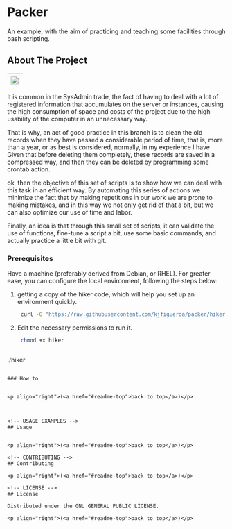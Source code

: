 <!-- PROJECT LOGO -->
<div align="justify">  
  <h1 align="justify">Packer</h1>
  <p align="justify">
   An example, with the aim of practicing and teaching some facilities through bash scripting. 
  </p>
</div>


<!-- ABOUT THE PROJECT -->
## About The Project

| <img src="https://lh3.googleusercontent.com/pw/AL9nZEVFlBVagDI6xrUzF-UpSB1fJ3WLWeUbK8xcZZM4CYq7e3qKY0VLEjtFsY22PHbxMIEOumaVtPp-rw9O4ryiepnOGcOk6YQRGcCk6CGIz5AQtqUPtamfdBc-0OQBW8RXY7PbTDpWEzOltOT-eNT8wHsV" style="width:100%"> |
| --- |


It is common in the SysAdmin trade, the fact of having to deal with a lot of registered information that accumulates on the server or instances, causing the high consumption of space and costs of the project due to the high usability of the computer in an unnecessary way.

That is why, an act of good practice in this branch is to clean the old records when they have passed a considerable period of time, that is, more than a year, or as best is considered, normally, in my experience I have Given that before deleting them completely, these records are saved in a compressed way, and then they can be deleted by programming some crontab action.

ok, then the objective of this set of scripts is to show how we can deal with this task in an efficient way. By automating this series of actions we minimize the fact that by making repetitions in our work we are prone to making mistakes, and in this way we not only get rid of that a bit, but we can also optimize our use of time and labor.

Finally, an idea is that through this small set of scripts, it can validate the use of functions, fine-tune a script a bit, use some basic commands, and actually practice a little bit with git.

<!-- GETTING STARTED -->

### Prerequisites

Have a machine (preferably derived from Debian, or RHEL).
For greater ease, you can configure the local environment, following the steps below: 

1. getting a copy of the hiker code, which will help you set up an environment quickly.
   ```sh
    curl -O "https://raw.githubusercontent.com/kjfigueroa/packer/hiker/hiker" hiker
   ```
2. Edit the necessary permissions to run it.
   ```sh
    chmod +x hiker
   ```
   ```sh
  ./hiker
   ```

### How to


<p align="right">(<a href="#readme-top">back to top</a>)</p>



<!-- USAGE EXAMPLES -->
## Usage


<p align="right">(<a href="#readme-top">back to top</a>)</p>

<!-- CONTRIBUTING -->
## Contributing

<p align="right">(<a href="#readme-top">back to top</a>)</p>

<!-- LICENSE -->
## License

Distributed under the GNU GENERAL PUBLIC LICENSE.

<p align="right">(<a href="#readme-top">back to top</a>)</p>
